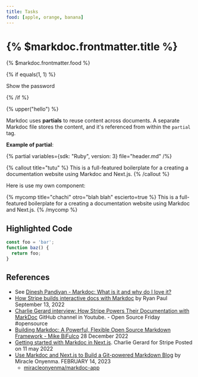 ```yaml
---
title: Tasks
food: [apple, orange, banana]
---
```


# {% $markdoc.frontmatter.title %}

{% $markdoc.frontmatter.food %}

{% if equals(1, 1) %}

Show the password

{% /if %}


{% upper("hello") %}

Markdoc uses **partials** to reuse content across documents. A separate Markdoc file stores the content, and it's referenced from within the `partial` tag.

**Example of partial**:

{% partial variables={sdk: "Ruby", version: 3} file="header.md" /%}


{% callout title="tutu" %}
This is a full-featured boilerplate for a creating a documentation website using Markdoc and Next.js.
{% /callout %}

Here is use my own component:

{% mycomp 
  title="chachi" 
  otro="blah blah" 
  escierto=true
%}
This is a full-featured boilerplate 
for a creating a documentation website
using Markdoc and Next.js.
{% /mycomp %}

## Highlighted Code

```js
const foo = 'bar';
function baz() {
  return foo;
}
```
## References

- See [Dinesh Pandiyan - Markdoc: What is it and why do I love it?](https://youtu.be/XIw-0fCpP_4?si=POxU243rzlm1e71K)
- [How Stripe builds interactive docs with Markdoc](https://stripe.com/blog/markdoc) by Ryan Paul September 13, 2022
- [Charlie Gerard interview: How Stripe Powers Their Documentation with MarkDoc](https://youtu.be/M1E0dUVuC48?si=nhtYYwOv12HRLzNS)  GitHub channel in Youtube. - Open Source Friday #opensource
- [Building Markdoc: A Powerful, Flexible Open Source Markdown Framework - Mike BiFulco](https://youtu.be/hH_pZTIS_-o?si=ox8v--KSAA9xRN2q) 28 December 2022
- [Getting started with Markdoc in Next.js](https://dev.to/stripe/getting-started-with-markdoc-in-nextjs-ioj). Charlie Gerard for Stripe
Posted on 11 may 2022
- [Use Markdoc and Next.js to Build a Git-powered Markdown Blog](https://code.pieces.app/blog/building-blogs-markdoc-nextjs) by Miracle Onyenma. FEBRUARY 14, 2023
  - [miracleonyenma/markdoc-app](https://github.com/miracleonyenma/markdoc-app)
